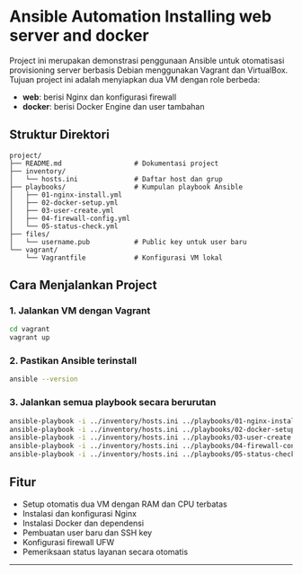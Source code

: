 # Ansible Automation Installing web server and docker

Project ini merupakan demonstrasi penggunaan Ansible untuk otomatisasi provisioning server berbasis Debian menggunakan Vagrant dan VirtualBox. Tujuan project ini adalah menyiapkan dua VM dengan role berbeda:
- **web**: berisi Nginx dan konfigurasi firewall
- **docker**: berisi Docker Engine dan user tambahan

## Struktur Direktori
```
project/
├── README.md                  # Dokumentasi project
├── inventory/
│   └── hosts.ini              # Daftar host dan grup
├── playbooks/                 # Kumpulan playbook Ansible
│   ├── 01-nginx-install.yml
│   ├── 02-docker-setup.yml
│   ├── 03-user-create.yml
│   ├── 04-firewall-config.yml
│   └── 05-status-check.yml
├── files/
│   └── username.pub           # Public key untuk user baru
└── vagrant/
    └── Vagrantfile            # Konfigurasi VM lokal
```

## Cara Menjalankan Project

### 1. Jalankan VM dengan Vagrant
```bash
cd vagrant
vagrant up
```

### 2. Pastikan Ansible terinstall
```bash
ansible --version
```

### 3. Jalankan semua playbook secara berurutan
```bash
ansible-playbook -i ../inventory/hosts.ini ../playbooks/01-nginx-install.yml
ansible-playbook -i ../inventory/hosts.ini ../playbooks/02-docker-setup.yml
ansible-playbook -i ../inventory/hosts.ini ../playbooks/03-user-create.yml
ansible-playbook -i ../inventory/hosts.ini ../playbooks/04-firewall-config.yml
ansible-playbook -i ../inventory/hosts.ini ../playbooks/05-status-check.yml
```

## Fitur
- Setup otomatis dua VM dengan RAM dan CPU terbatas
- Instalasi dan konfigurasi Nginx
- Instalasi Docker dan dependensi
- Pembuatan user baru dan SSH key
- Konfigurasi firewall UFW
- Pemeriksaan status layanan secara otomatis

---
